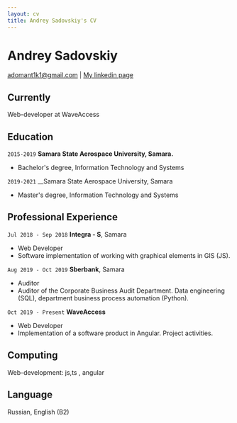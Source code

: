 ```yaml
---
layout: cv
title: Andrey Sadovskiy's CV
---
```

# Andrey Sadovskiy

<div id="webaddress">
<a href="adomant1k1@gmail.com">adomant1k1@gmail.com</a>
| <a href="https://www.linkedin.com/in/andrey-sadovskiy-a1b798209">My linkedin page</a>
</div>


## Currently

Web-developer at WaveAccess

## Education

`2015-2019`
__Samara State Aerospace University, Samara.__

- Bachelor's degree, Information Technology and Systems

`2019-2021`
__Samara State Aerospace University, Samara

- Master's degree, Information Technology and Systems

## Professional Experience

`Jul 2018 - Sep 2018`
__Integra - S__, Samara

- Web Developer
- Software implementation of working with graphical elements in GIS (JS).

`Aug 2019 - Oct 2019`
__Sberbank__, Samara

- Auditor
- Auditor of the Corporate Business Audit Department. Data engineering (SQL), department business process automation (Python). 

`Oct 2019 - Present`
__WaveAccess__

- Web Developer
- Implementation of a software product in Angular. Project activities. 

## Computing

Web-development: js,ts , angular


## Language

Russian, English (B2)


<!-- ### Footer

Last updated: Febr 2022 -->


